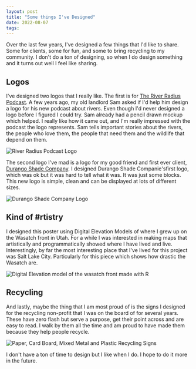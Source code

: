 ```yaml
---
layout: post
title: "Some things I've Designed"
date: 2022-08-07
tags: 
---
```


Over the last few years, I've designed a few things that I'd like to share.  Some for clients, some for fun, and some to bring recycling to my community.  I don't do a ton of designing, so when I do design something and it turns out well I feel like sharing. 

## Logos

I've designed two logos that I really like. The first is for [The River Radius Podcast](https://www.theriverradius.com/).  A few years ago, my old landlord Sam asked if I'd help him design a logo for his new podcast about rivers.  Even though I'd never designed a logo  before I figured I could try.  Sam already had a pencil drawn mockup which helped. I really like how it came out, and I'm really impressed with the podcast the logo represents.  Sam tells important stories about the rivers, the people who love them, the people that need them and the wildlife that depend on them.  


![River Radius Podcast Logo](/img/design/2022/some_things_ive_designed/river_radius_logo_small.png)

The second logo I've mad is a logo for my good friend and first ever client, [Durango Shade Company](https://durangoshadeco.com). I designed Durango Shade Companie'sfirst logo, which was ok but it was hard to tell what it was.  It was just some blocks. This new logo is simple, clean and can be displayed at lots of different sizes. 

![Durango Shade Company Logo](/img/design/2022/some_things_ive_designed/dsc_logo_large.png)

## Kind of #rtistry

I designed this poster using Digital Elevation Models of where I grew up on the Wasatch front in Utah. For a while I was interested in making maps that artistically and programmatically showed where I have lived and live.  Interestingly, by far the most interesting place that I've lived for this project was Salt Lake City.  Particularly for this piece which shows how drastic the Wasatch are.   

![Digital Elevation model of the wasatch front made with R](/img/design/2022/some_things_ive_designed/wasatch_front.jpg)

## Recycling

And lastly, maybe the thing that I am most proud of is the signs I designed for the recycling non-profit that I was on the board of for several years.  These have zero flash but serve a purpose, get their point across and are easy to read.  I walk by them all the time and am proud to have made them because they help people recycle. 

![Paper, Card Board, Mixed Metal and Plastic Recycling Signs](/img/design/2022/some_things_ive_designed/SignsV2.jpg)

I don't have a ton of time to design but I like when I do.  I hope to do it more in the future. 
